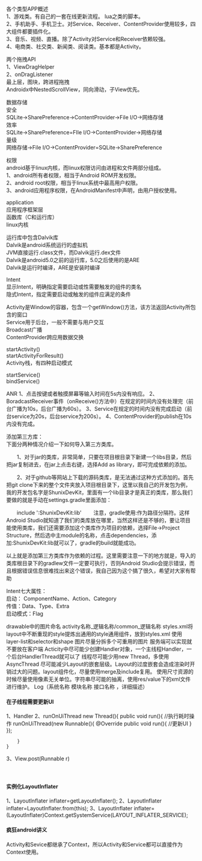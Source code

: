 各个类型APP概述  
1、游戏类。有自己的一套在线更新流程。 lua之类的脚本。   
2、手机助手、手机卫士。对Service、Receiver、ContentProvider使用较多，四大组件都要插件化。  
3、音乐、视频、直播。除了Activity对Service和Receiver依赖较强。  
4、电商类、社交类、新闻类、阅读类。基本都是Activity。





两个拖拽API  
1、ViewDragHelper    
2、onDragListener  
    最上层，图块，跨进程拖拽   
Androidx中NestedScrollView，同向滑动，子View优先。



数据存储  
安全  
SQLite->SharePreference->ContentProvider->File I/O->网络存储  
效率  
SQLite->SharePreference=FIle I/O->ContentProvider->网络存储  
量级  
网络存储->File I/O->ContentProvider=SQLite->SharePreference  

权限  
android基于linux内核，而linux权限访问由进程和文件两部分组成。  
1、android所有者权限，相当于Android ROM开发权限。  
2、android root权限，相当于linux系统中最高用户权限。  
3、android应用程序权限，在AndroidManifest中声明，由用户授权使用。



application  
应用程序框架层  
函数库（C和运行库）  
linux内核  


运行库中包含Dalvik库  
Dalvik是android系统运行的虚拟机  
JVM直接运行.class文件，而Dalvik运行.dex文件  
Dalvik是android5.0之前的运行库，5.0之后使用的是ARE  
Dalvik是运行时编译，ARE是安装时编译  

Intent  
显示Intent，明确指定需要启动或性需要触发的组件的类名  
隐式Intent，指定需要启动或触发的组件应满足的条件  


Activity是Window的容器，包含一个getWindow()方法，该方法返回Activity所包含的窗口  
Service用于后台，一般不需要与用户交互  
Broadcast广播  
ContentProvider跨应用数据交换



startActivity()  
startActivityForResult()  
Activity栈，有四种启动模式  


startService()  
bindService()





ANR
1、点击按键或者触摸屏幕等输入时间在5s内没有响应。
2、BoradcastReceiver事件（onReceive()方法中）在规定的时间内没有处理完（前台广播为10s，后台广播为60s）。
3、Service在规定的时间内没有完成启动（前台service为20s，后台service为200s）。
4、ContentProvider的publish在10s内没有完成。




添加第三方库：  
下面分两种情况介绍一下如何导入第三方类库。

　　1、对于jar的类库，非常简单，只要在项目根目录下新建一个libs目录，然后把jar复制进去，在jar上点击右键，选择Add as library，即可完成依赖的添加。

　　2、对于github等网站上下载的源码类库，是无法通过这种方式添加的。首先把git clone下来的整个文件夹放入项目根目录下，这里以我自己的开发包为例，我的开发包名字是ShunixDevKit，里面有一个lib目录才是真正的类库，那么我们要做的就是手动在settings.gradle里面添加：

　　include ':ShunixDevKit:lib'
　　注意，gradle使用:作为路径分隔符。这样Android Studio就知道了我们的类库放在哪里，当然这样还是不够的，要让项目能使用类库，我们还需要添加这个类库作为项目的依赖，选择File->Project Structure，然后选中主module的名称，点击dependencies，添加:ShunixDevKit:lib就可以了，gradle的build就能成功。

以上就是添加第三方类库作为依赖的过程。这里需要注意一下的地方就是，导入的类库根目录下的gradlew文件一定要可执行，否则Android Studio会提示错误，而且根据错误信息很难找出来这个错误，我自己因为这个搞了很久，希望对大家有帮助


Intent七大属性：  
启动： ComponentName、Action、Category  
传值：Data、Type、Extra  
启动模式：Flag  


drawable中的图片命名
			activity名称_逻辑名称/common_逻辑名称
		styles.xml将layout中不断重现的style提炼出通用的style通用组件，放到styles.xml
		使用layer-list和selector和shape
		图片尽量分拆多个可重用的图片
		服务端可以实现就不要放在客户端
		Acticity中尽可能少创建Handler对象，一个主线程Handler，一个后台HandlerThread就可以了
		线程尽可能少用new Thread，多使用AsyncThread
		尽可能减少Layout的嵌套层级。Layout的过度嵌套会造成渲染时开销过大的问题。layout组件化，尽量使用merge及include复用。
		使用尺寸资源的时候尽量使用像素无关单位。字符串尽可能的抽离，使用res/value下的xml文件进行维护。 
        Log（系统名称 模块名称 接口名称 ，详细描述）   




#### 在子线程需要更新UI
1、Handler
2、runOnUiThread
	new Thread(){
		public void run(){
			//执行耗时操作
			runOnUiThread(new Runnable(){
				@Override
				public void run(){
					//更新UI
				}
			});
		
		}
	}
3、View.post(Runnable r)

　　



#### 实例化LayoutInflater
1、LayoutInflater inflater=getLayoutInflater();
2、LayoutInflater inflater=LayoutInflater.from(this);
3、LayoutInflater inflater=(LayoutInflater)Context.getSystemService(LAYOUT_INFLATER_SERVICE);



#### 疯狂android讲义
Activity和Sevice都继承了Context，所以Activity和Service都可以直接作为Context使用。  

